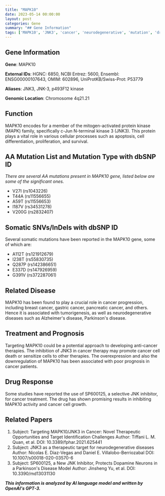 ```yaml
---
title: "MAPK10"
date: 2023-05-14 00:00:00
layout: post
categories: Gene
summary: "## Gene Information"
tags: ['MAPK10', 'JNK3', 'cancer', 'neurodegenerative', 'mutation', 'drugresponse', 'prognosis', 'therapeuticopportunities']
---
```


## Gene Information
**Gene**: MAPK10

**External IDs**: HGNC: 6850, NCBI Entrez: 5600, Ensembl: ENSG00000107643, OMIM: 602896, UniProtKB/Swiss-Prot: P53779

**Aliases**: JNK3, JNK-3, p493F12 kinase

**Genomic Location**: Chromosome 4q21.21

## Function
MAPK10 encodes for a member of the mitogen-activated protein kinase (MAPK) family, specifically c-Jun N-terminal kinase 3 (JNK3). This protein plays a vital role in various cellular processes such as apoptosis, cell differentiation, proliferation, and survival.

## AA Mutation List and Mutation Type with dbSNP ID
*There are several AA mutations present in MAPK10 gene, listed below are some of the significant ones.*
- V27I (rs1043226)
- T44A (rs11556655)
- A59T (rs11556653)
- I187V (rs34531278)
- V200G (rs2832407)

## Somatic SNVs/InDels with dbSNP ID
Several somatic mutations have been reported in the MAPK10 gene, some of which are:
- A112T (rs121912679)
- I238T (rs55830735)
- Q287P (rs142386651)
- E337D (rs147926959)
- G391V (rs372287061)

## Related Disease
MAPK10 has been found to play a crucial role in cancer progression, including breast cancer, gastric cancer, pancreatic cancer, and others. Hence it is associated with tumorigenesis, as well as neurodegenerative diseases such as Alzheimer's disease, Parkinson's disease.

## Treatment and Prognosis
Targeting MAPK10 could be a potential approach to developing anti-cancer therapies. The inhibition of JNK3 in cancer therapy may promote cancer cell death or sensitize cells to other therapies. The overexpression and also the downregulation of MAPK10 has been associated with poor prognosis in cancer patients.

## Drug Response
Some studies have reported the use of SP600125, a selective JNK inhibitor, for cancer treatment. The drug has shown promising results in inhibiting MAPK10 activity and cancer cell growth.

## Related Papers
1. Subject: Targeting MAPK10/JNK3 in Cancer: Novel Therapeutic Opportunities and Target Identification Challenges
Author: Tiffani L. M. Quan, et al.
DOI: 10.3389/fphar.2021.625441
2. Subject: JNK3 as a therapeutic target for neurodegenerative diseases
Author: Nicolas E. Diaz-Vegas and Daniel E. Villalobo-Berriozabal
DOI: 10.1007/s00018-020-03570-6
3. Subject: SP600125, a New JNK Inhibitor, Protects Dopamine Neurons in a Parkinson's Disease Model
Author: Jinsheng Yu, et al.
DOI: 10.3390/md13031130

**_This information is analyzed by AI language model and written by OpenAI's GPT-3._**